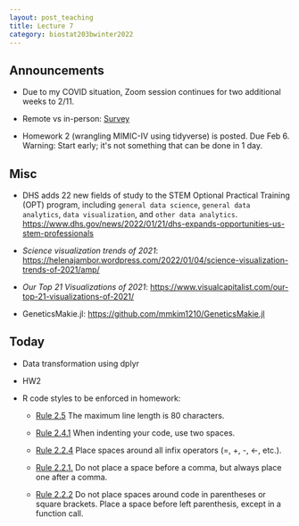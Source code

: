 ```yaml
---
layout: post_teaching
title: Lecture 7
category: biostat203bwinter2022
---
```


## Announcements

* Due to my COVID situation, Zoom session continues for two additional weeks to 2/11. 

* Remote vs in-person: [Survey](https://www.surveymonkey.com/r/G2MLSSR) 

* Homework 2 (wrangling MIMIC-IV using tidyverse) is posted. Due Feb 6. Warning: Start early; it's not something that can be done in 1 day. 

## Misc

* DHS adds 22 new fields of study to the STEM Optional Practical Training (OPT) program, including `general data science`, `general data analytics`, `data visualization`, and `other data analytics`. <https://www.dhs.gov/news/2022/01/21/dhs-expands-opportunities-us-stem-professionals>

* _Science visualization trends of 2021_: <https://helenajambor.wordpress.com/2022/01/04/science-visualization-trends-of-2021/amp/>

* _Our Top 21 Visualizations of 2021_: <https://www.visualcapitalist.com/our-top-21-visualizations-of-2021/>

* GeneticsMakie.jl: <https://github.com/mmkim1210/GeneticsMakie.jl>

## Today

* Data transformation using dplyr

* HW2

* R code styles to be enforced in homework:

    -   [Rule 2.5](https://style.tidyverse.org/syntax.html#long-lines) The maximum line length is 80 characters.  

    -   [Rule 2.4.1](https://style.tidyverse.org/syntax.html#indenting) When indenting your code, use two spaces.  

    -   [Rule 2.2.4](https://style.tidyverse.org/syntax.html#infix-operators) Place spaces around all infix operators (=, +, -, &lt;-, etc.).  

    -   [Rule 2.2.1.](https://style.tidyverse.org/syntax.html#commas) Do not place a space before a comma, but always place one after a comma.  

    -   [Rule 2.2.2](https://style.tidyverse.org/syntax.html#parentheses) Do not place spaces around code in parentheses or square brackets. Place a space before left parenthesis, except in a function call.


